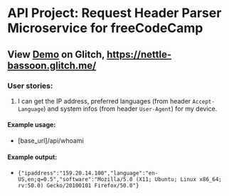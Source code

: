 # API Project: Request Header Parser Microservice for freeCodeCamp

## View [Demo](https://nettle-bassoon.glitch.me/api/whoami) on Glitch, https://nettle-bassoon.glitch.me/

### User stories:
1. I can get the IP address, preferred languages (from header `Accept-Language`) and system infos (from header `User-Agent`) for my device.

#### Example usage:
* [base_url]/api/whoami

#### Example output:
* `{"ipaddress":"159.20.14.100","language":"en-US,en;q=0.5","software":"Mozilla/5.0 (X11; Ubuntu; Linux x86_64; rv:50.0) Gecko/20100101 Firefox/50.0"}`
